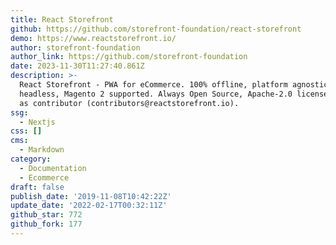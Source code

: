 ```yaml
---
title: React Storefront
github: https://github.com/storefront-foundation/react-storefront
demo: https://www.reactstorefront.io/
author: storefront-foundation
author_link: https://github.com/storefront-foundation
date: 2023-11-30T11:27:40.861Z
description: >-
  React Storefront - PWA for eCommerce. 100% offline, platform agnostic,
  headless, Magento 2 supported. Always Open Source, Apache-2.0 license. Join us
  as contributor (contributors@reactstorefront.io).
ssg:
  - Nextjs
css: []
cms:
  - Markdown
category:
  - Documentation
  - Ecommerce
draft: false
publish_date: '2019-11-08T10:42:22Z'
update_date: '2022-02-17T00:32:11Z'
github_star: 772
github_fork: 177
---
```

